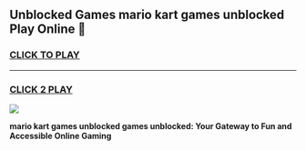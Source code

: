 
## Unblocked Games mario kart games unblocked Play Online 👋
<h3>
<a href="https://news.freeplayer.one?title=mario_kart_games_unblocked&ref=17F">CLICK TO PLAY</a></h3>
<hr>

<h3>
<a href="https://news.freeplayer.one?title=mario_kart_games_unblocked&ref=17F">CLICK 2 PLAY</a>
  
</h3>

<a href="https://news.freeplayer.one?title=mario_kart_games_unblocked&ref=17F/"><img src="https://clearcache.store/games.png"></a>


**mario kart games unblocked games unblocked: Your Gateway to Fun and Accessible Online Gaming**
